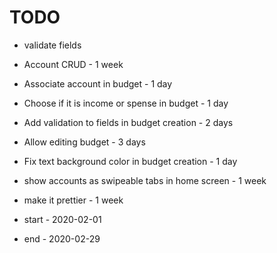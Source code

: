 # TODO
- validate fields
- Account CRUD - 1 week
- Associate account in budget - 1 day
- Choose if it is income or spense in budget - 1 day
- Add validation to fields in budget creation - 2 days
- Allow editing budget - 3 days
- Fix text background color in budget creation - 1 day
- show accounts as swipeable tabs in home screen - 1 week
- make it prettier - 1 week

- start - 2020-02-01
- end - 2020-02-29
